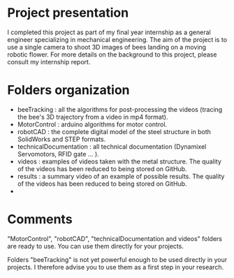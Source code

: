 # Project presentation 
I completed this project as part of my final year internship as a general engineer specializing in mechanical engineering. 
The aim of the project is to use a single camera to shoot 3D images of bees landing on a moving robotic flower. For more details on the background to this project, please consult my internship report. 

# Folders organization
- beeTracking  : all the algorithms for post-processing the videos (tracing the bee's 3D trajectory from a video in mp4 format). 
- MotorControl : arduino algorithms for motor control.
- robotCAD : the complete digital model of the steel structure in both SolidWorks and STEP formats. 
- technicalDocumentation : all technical documentation (Dynamixel Servomotors, RFID gate ... ). 
- videos : examples of videos taken with the metal structure. The quality of the videos has been reduced to being stored on GitHub.
- results : a summary video of an example of possible results. The quality of the videos has been reduced to being stored on GitHub. 
- 

# Comments  

"MotorControl", "robotCAD", "technicalDocumentation and videos" folders are ready to use. You can use them directly for your projects.

Folders "beeTracking" is not yet powerful enough to be used directly in your projects. I therefore advise you to use them as a first step in your research. 
